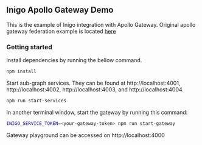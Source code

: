 ## Inigo Apollo Gateway Demo

This is the example of Inigo integration with Apollo Gateway. Original apollo gateway federation example is located [here](https://github.com/apollographql/federation-demo)

### Getting started

Install dependencies by running the bellow command.

```sh
npm install
```

Start sub-graph services. They can be found at http://localhost:4001, http://localhost:4002, http://localhost:4003, and http://localhost:4004.
```sh
npm run start-services
```

In another terminal window, start the gateway by running this command:

```sh
INIGO_SERVICE_TOKEN=<your-gateway-token> npm run start-gateway
```

Gateway playground can be accessed on http://localhost:4000
